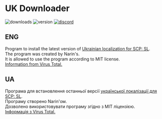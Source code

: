 # UK Downloader
![downloads](https://img.shields.io/github/downloads/Ukrainian-SCPSL/UKDownloader/total?logo=github&style=for-the-badge)
![version](https://img.shields.io/github/v/release/Ukrainian-SCPSL/UKDownloader?include_prereleases&logo=github&style=for-the-badge)
[![discord](https://img.shields.io/discord/1052888868514447401?label=Discord&logo=discord&style=for-the-badge)](https://discord.gg/xBYJmpHptk)
## ENG
Program to install the latest version of [Ukrainian localization for SCP: SL](https://github.com/Ukrainian-SCPSL/Ukrainian-language).                                                          
The program was created by Narin's.                                                          
It is allowed to use the program according to MIT license.                                                          
[Information from Virus Total.](https://www.virustotal.com/gui/file/e42146b1c72a3a5ec89969c437313a19b13c1d5c0c972b357102482ae93d7a71)
                                                       
## UA
Програма для встановлення останньої версії [української локалізації для SCP: SL](https://github.com/Ukrainian-SCPSL/Ukrainian-language).                                                          
Програму створено Narin'ом.                                                          
Дозволено використовувати програму згідно з MIT ліцензією.                                                          
[Інформація з Virus Total.](https://www.virustotal.com/gui/file/e42146b1c72a3a5ec89969c437313a19b13c1d5c0c972b357102482ae93d7a71)
